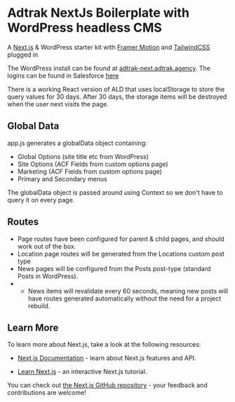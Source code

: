 # Adtrak NextJs Boilerplate with WordPress headless CMS
A [Next.js](https://nextjs.org/) & WordPress starter kit with [Framer Motion](https://www.framer.com/motion/) and [TailwindCSS](https://tailwindcss.com/) plugged in

The WordPress install can be found at [adtrak-next.adtrak.agency](https://adtrak-next.adtrak.agency/). The logins can be found in Salesforce [here](https://adtrak.lightning.force.com/lightning/r/Password__c/a0J08000018LHt5EAG/view)

There is a working React version of ALD that uses localStorage to store the query values for 30 days. After 30 days, the storage items will be destroyed when the user next visits the page.

## Global Data
app.js generates a globalData object containing:
- Global Options (site title etc from WordPress)
- Site Options (ACF Fields from custom options page)
- Marketing (ACF Fields from custom options page)
- Primary and Secondary menus 

The globalData object is passed around using Context so we don't have to query it on every page. 

## Routes
- Page routes have been configured for parent & child pages, and should work out of the box. 
- Location page routes will be generated from the Locations custom post type
- News pages will be configured from the Posts post-type (standard Posts in WordPress).
-  - News items will revalidate every 60 seconds, meaning new posts will have routes generated automatically without the need for a project rebuild.

## Learn More

To learn more about Next.js, take a look at the following resources:

-  [Next.js Documentation](https://nextjs.org/docs) - learn about Next.js features and API.

-  [Learn Next.js](https://nextjs.org/learn) - an interactive Next.js tutorial.

You can check out [the Next.js GitHub repository](https://github.com/vercel/next.js/) - your feedback and contributions are welcome!
